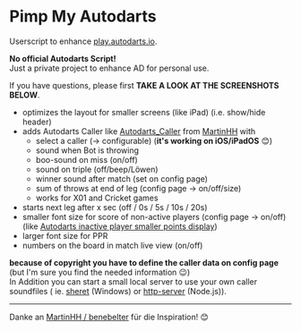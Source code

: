 # Pimp My Autodarts

Userscript to enhance [play.autodarts.io](https://play.autodarts.io).

**No official Autodarts Script!**<br>
Just a private project to enhance AD for personal use.

If you have questions, please first
**TAKE A LOOK AT THE SCREENSHOTS BELOW**.

- optimizes the layout for smaller screens (like iPad) (i.e. show/hide header)
- adds Autodarts Caller like [Autodarts_Caller](https://greasyfork.org/de/scripts/487034-autodarts-caller)
  from [MartinHH](https://greasyfork.org/de/users/158094-martinhh)</a> with
    - select a caller (-> configurable) (**it's working on iOS/iPadOS** 😊)
    - sound when Bot is throwing
    - boo-sound on miss (on/off)
    - sound on triple (off/beep/Löwen)
    - winner sound after match (set on config page)
    - sum of throws at end of leg (config page -> on/off/size)
    - works for X01 and Cricket games
- starts next leg after x sec (off / 0s / 5s / 10s / 20s)
- smaller font size for score of non-active players (config page -> on/off)</br>
  (like [Autodarts inactive player smaller points display](https://greasyfork.org/de/scripts/487524-autodarts-inactive-player-smaller-points-display))
- larger font size for PPR
- numbers on the board in match live view (on/off)

**because of copyright you have to define the caller data on config page** (but I'm sure you find the needed
information 😉)</br>
In Addition you can start a small local server to use your own caller soundfiles (
ie. [sheret](https://github.com/ethanpil/sheret) (Windows) or [http-server](https://github.com/http-party/http-server) (Node.js)).

---
Danke an <a href="https://greasyfork.org/de/users/158094-martinhh">MartinHH / benebelter</a> für die Inspiration! 😊
